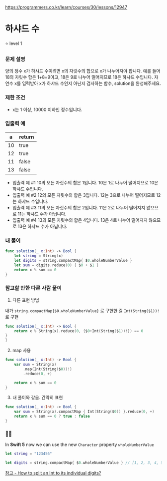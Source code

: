 https://programmers.co.kr/learn/courses/30/lessons/12947

# 하샤드 수

⭐️ level 1

### 문제 설명

양의 정수 x가 하샤드 수이려면 x의 자릿수의 합으로 x가 나누어져야 합니다. 예를 들어 18의 자릿수 합은 1+8=9이고, 18은 9로 나누어 떨어지므로 18은 하샤드 수입니다. 자연수 x를 입력받아 x가 하샤드 수인지 아닌지 검사하는 함수, solution을 완성해주세요.

### 제한 조건

- x는 1 이상, 10000 이하인 정수입니다.

### 입출력 예
| a     | return     |
| ----- | ------ |
| 10 | true |
| 12 | true |
| 11 | false |
| 13 | false |

* 입출력 예 #1
10의 모든 자릿수의 합은 1입니다. 10은 1로 나누어 떨어지므로 10은 하샤드 수입니다.
* 입출력 예 #2
12의 모든 자릿수의 합은 3입니다. 12는 3으로 나누어 떨어지므로 12는 하샤드 수입니다.
* 입출력 예 #3
11의 모든 자릿수의 합은 2입니다. 11은 2로 나누어 떨어지지 않으므로 11는 하샤드 수가 아닙니다.
* 입출력 예 #4
13의 모든 자릿수의 합은 4입니다. 13은 4로 나누어 떨어지지 않으므로 13은 하샤드 수가 아닙니다.

### 내 풀이

```swift
func solution(_ x:Int) -> Bool {
    let string = String(x)
    let digits = string.compactMap{ $0.wholeNumberValue } 
    let sum = digits.reduce(0) { $0 + $1 }
    return x % sum == 0 
}
```

### 참고할 만한 다른 사람 풀이

1. 다른 표현 방법

  내가 `string.compactMap{$0.wholeNumberValue}` 로 구현한 걸 `Int(String($1))!`로 구현

```swift
func solution(_ x:Int) -> Bool {
    return x % String(x).reduce(0, {$0+Int(String($1))!}) == 0
}
}
```
2. map 사용
```swift
func solution(_ x:Int) -> Bool {
    var sum = String(x)
        .map{Int(String($0))!}
        .reduce(0, +)

    return x % sum == 0
}
```
3. 내 풀이와 같음. 간략히 표현
```swift
func solution(_ x:Int) -> Bool {
    var sum = String(x).compactMap { Int(String($0)) }.reduce(0, +)
    return x % sum == 0 ? true : false
}
```



### ✍🏻

In **Swift 5** now we can use the new `Character` property `wholeNumberValue`

```swift
let string = "123456"

let digits = string.compactMap{ $0.wholeNumberValue } // [1, 2, 3, 4, 5, 6]
```

[참고 - How to split an Int to its individual digits?](https://stackoverflow.com/a/30415964)